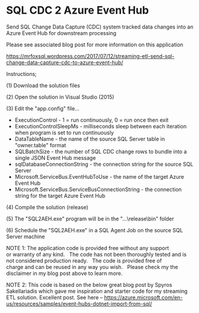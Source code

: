 # SQL CDC 2 Azure Event Hub

Send SQL Change Data Capture (CDC) system tracked data changes into an Azure Event Hub for downstream processing

Please see associated blog post for more information on this application

https://mrfoxsql.wordpress.com/2017/07/12/streaming-etl-send-sql-change-data-capture-cdc-to-azure-event-hub/


Instructions;

(1) Download the solution files

(2) Open the solution in Visual Studio (2015)

(3) Edit the "app.config" file...

- ExecutionControl - 1 = run continuously, 0 = run once then exit
- ExecutionControlSleepMs - milliseconds sleep between each iteration when program is set to run continuously
- DataTableName - the name of the source SQL Server table in "owner.table" format
- SQLBatchSize - the number of SQL CDC change rows to bundle into a single JSON Event Hub message
- sqlDatabaseConnectionString - the connection string for the source SQL Server
- Microsoft.ServiceBus.EventHubToUse - the name of the target Azure Event Hub
- Microsoft.ServiceBus.ServiceBusConnectionString - the connection string for the target Azure Event Hub

(4) Compile the solution (release)

(5) The "SQL2AEH.exe" program will be in the "...\release\bin" folder

(6) Schedule the "SQL2AEH.exe" in a SQL Agent Job on the source SQL Server machine


NOTE 1: The application code is provided free without any support or warranty of any kind.   The code has not been thoroughly tested and is not considered production ready.   The code is provided free of charge and can be reused in any way you wish.   Please check my the disclaimer in my blog post above to learn more.

NOTE 2: This code is based on the below great blog post by Spyros Sakellariadis which gave me inspiration and starter code for my streaming ETL solution.  Excellent post.  See here – https://azure.microsoft.com/en-us/resources/samples/event-hubs-dotnet-import-from-sql/
